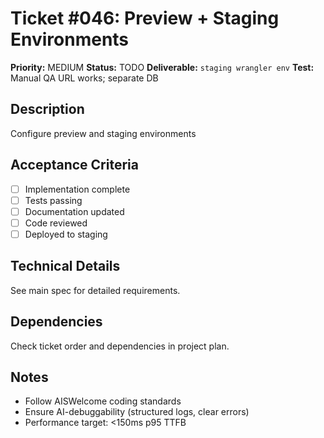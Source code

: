 # Ticket #046: Preview + Staging Environments

**Priority:** MEDIUM
**Status:** TODO
**Deliverable:** `staging wrangler env`
**Test:** Manual QA URL works; separate DB

## Description
Configure preview and staging environments

## Acceptance Criteria
- [ ] Implementation complete
- [ ] Tests passing
- [ ] Documentation updated
- [ ] Code reviewed
- [ ] Deployed to staging

## Technical Details
See main spec for detailed requirements.

## Dependencies
Check ticket order and dependencies in project plan.

## Notes
- Follow AISWelcome coding standards
- Ensure AI-debuggability (structured logs, clear errors)
- Performance target: <150ms p95 TTFB
